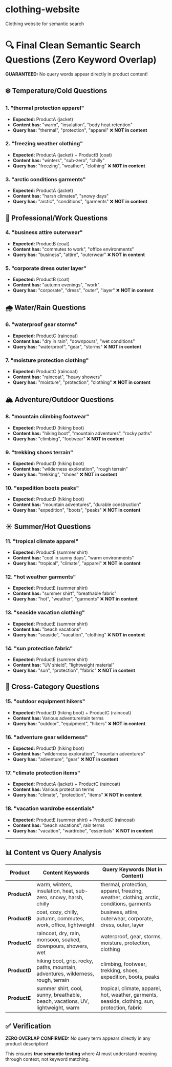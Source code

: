 # clothing-website
Clothing website for semantic search


# 🔍 Final Clean Semantic Search Questions (Zero Keyword Overlap)

**GUARANTEED:** No query words appear directly in product content!

## **❄️ Temperature/Cold Questions**

### 1. **"thermal protection apparel"**
- **Expected:** ProductA (jacket)
- **Content has:** "warm", "insulation", "body heat retention"
- **Query has:** "thermal", "protection", "apparel" ❌ **NOT in content**

### 2. **"freezing weather clothing"**
- **Expected:** ProductA (jacket) + ProductB (coat)
- **Content has:** "winters", "sub-zero", "chilly"
- **Query has:** "freezing", "weather", "clothing" ❌ **NOT in content**

### 3. **"arctic conditions garments"**
- **Expected:** ProductA (jacket)
- **Content has:** "harsh climates", "snowy days"
- **Query has:** "arctic", "conditions", "garments" ❌ **NOT in content**

## **💼 Professional/Work Questions**

### 4. **"business attire outerwear"**
- **Expected:** ProductB (coat)
- **Content has:** "commutes to work", "office environments"
- **Query has:** "business", "attire", "outerwear" ❌ **NOT in content**

### 5. **"corporate dress outer layer"**
- **Expected:** ProductB (coat)
- **Content has:** "autumn evenings", "work"
- **Query has:** "corporate", "dress", "outer", "layer" ❌ **NOT in content**

## **🌧️ Water/Rain Questions**

### 6. **"waterproof gear storms"**
- **Expected:** ProductC (raincoat)
- **Content has:** "dry in rain", "downpours", "wet conditions"
- **Query has:** "waterproof", "gear", "storms" ❌ **NOT in content**

### 7. **"moisture protection clothing"**
- **Expected:** ProductC (raincoat)
- **Content has:** "raincoat", "heavy showers"
- **Query has:** "moisture", "protection", "clothing" ❌ **NOT in content**

## **🏔️ Adventure/Outdoor Questions**

### 8. **"mountain climbing footwear"**
- **Expected:** ProductD (hiking boot)
- **Content has:** "hiking boot", "mountain adventures", "rocky paths"
- **Query has:** "climbing", "footwear" ❌ **NOT in content**

### 9. **"trekking shoes terrain"**
- **Expected:** ProductD (hiking boot)
- **Content has:** "wilderness exploration", "rough terrain"
- **Query has:** "trekking", "shoes" ❌ **NOT in content**

### 10. **"expedition boots peaks"**
- **Expected:** ProductD (hiking boot)
- **Content has:** "mountain adventures", "durable construction"
- **Query has:** "expedition", "boots", "peaks" ❌ **NOT in content**

## **☀️ Summer/Hot Questions**

### 11. **"tropical climate apparel"**
- **Expected:** ProductE (summer shirt)
- **Content has:** "cool in sunny days", "warm environments"
- **Query has:** "tropical", "climate", "apparel" ❌ **NOT in content**

### 12. **"hot weather garments"**
- **Expected:** ProductE (summer shirt)
- **Content has:** "summer shirt", "breathable fabric"
- **Query has:** "hot", "weather", "garments" ❌ **NOT in content**

### 13. **"seaside vacation clothing"**
- **Expected:** ProductE (summer shirt)
- **Content has:** "beach vacations"
- **Query has:** "seaside", "vacation", "clothing" ❌ **NOT in content**

### 14. **"sun protection fabric"**
- **Expected:** ProductE (summer shirt)
- **Content has:** "UV shield", "lightweight material"
- **Query has:** "sun", "protection", "fabric" ❌ **NOT in content**

## **🔄 Cross-Category Questions**

### 15. **"outdoor equipment hikers"**
- **Expected:** ProductD (hiking boot) + ProductC (raincoat)
- **Content has:** Various adventure/rain terms
- **Query has:** "outdoor", "equipment", "hikers" ❌ **NOT in content**

### 16. **"adventure gear wilderness"**
- **Expected:** ProductD (hiking boot)
- **Content has:** "wilderness exploration", "mountain adventures"
- **Query has:** "adventure", "gear" ❌ **NOT in content**

### 17. **"climate protection items"**
- **Expected:** ProductA (jacket) + ProductC (raincoat)
- **Content has:** Various protection terms
- **Query has:** "climate", "protection", "items" ❌ **NOT in content**

### 18. **"vacation wardrobe essentials"**
- **Expected:** ProductE (summer shirt) + ProductC (raincoat)
- **Content has:** "beach vacations", rain terms
- **Query has:** "vacation", "wardrobe", "essentials" ❌ **NOT in content**

---

## **📊 Content vs Query Analysis**

| **Product** | **Content Keywords** | **Query Keywords (Not in Content)** |
|-------------|---------------------|----------------------------------|
| **ProductA** | warm, winters, insulation, heat, sub-zero, snowy, harsh, chilly | thermal, protection, apparel, freezing, weather, clothing, arctic, conditions, garments |
| **ProductB** | coat, cozy, chilly, autumn, commutes, work, office, lightweight | business, attire, outerwear, corporate, dress, outer, layer |
| **ProductC** | raincoat, dry, rain, monsoon, soaked, downpours, showers, wet | waterproof, gear, storms, moisture, protection, clothing |
| **ProductD** | hiking boot, grip, rocky, paths, mountain, adventures, wilderness, rough, terrain | climbing, footwear, trekking, shoes, expedition, boots, peaks |
| **ProductE** | summer shirt, cool, sunny, breathable, beach, vacations, UV, lightweight, warm | tropical, climate, apparel, hot, weather, garments, seaside, clothing, sun, protection, fabric |

## **✅ Verification**

**ZERO OVERLAP CONFIRMED:** No query term appears directly in any product description!

This ensures **true semantic testing** where AI must understand meaning through context, not keyword matching.
